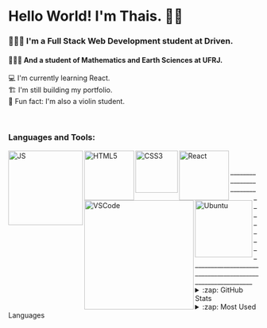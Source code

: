 # Hello World! I'm Thais. 👋🏽

### 👩🏾‍💻 I'm a Full Stack Web Development student at Driven.
#### 👩🏾‍🔬 And a student of Mathematics and Earth Sciences at UFRJ.
💻 I'm currently learning React. <br />
🏗 I'm still building my portfolio. <br />
🎻 Fun fact: I'm also a violin student.

<br />


### Languages and Tools:

<img align="left" alt="JS" width="150px" src="https://img.shields.io/badge/JavaScript-323330?style=for-the-badge&logo=javascript&logoColor=F7DF1E" />
<img align="left" alt="HTML5" width="100px" src="https://img.shields.io/badge/HTML5-E34F26?style=for-the-badge&logo=html5&logoColor=white" />
<img align="left" alt="CSS3" width="85px" src="https://img.shields.io/badge/CSS3-1572B6?style=for-the-badge&logo=css3&logoColor=white" />
<img align="left" alt="React" width="100px" src="https://img.shields.io/badge/React-20232A?style=for-the-badge&logo=react&logoColor=61DAFB" />
<img align="left" alt="VSCode" width="220px" src="https://img.shields.io/badge/Visual_Studio_Code-0078D4?style=for-the-badge&logo=visual%20studio%20code&logoColor=white" />
<img align="left" alt="Ubuntu" width="115px" src="https://img.shields.io/badge/Ubuntu-E95420?style=for-the-badge&logo=ubuntu&logoColor=white" />
  
<br />
<br />
__________________________________________________________________________________________
<details>
  <summary>:zap: GitHub Stats</summary>

  <img align="center" alt="GitHub Stats" src="https://github-readme-stats.vercel.app/api?username=ThaisFReis" />

</details>

<details>
  <summary>:zap: Most Used Languages</summary>

<img align="center" alt="GitHub Top Languages" src="https://github-readme-stats.vercel.app/api/top-langs/?username=ThaisFReis" />

</details>
